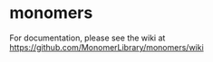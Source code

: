 # monomers
For documentation, please see the wiki at https://github.com/MonomerLibrary/monomers/wiki
